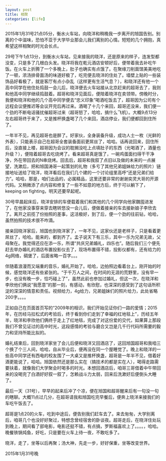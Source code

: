```yaml
---
layout: post
title: 相聚
categories: [life]
---
```


2015年1月31号21点05分，衡水火车站，向晓洋和稍晚我一步离开的旭国告别。别离的个中滋味，恐怕不亚于大学毕业那会儿我们离别的心情。短短的几个拥抱，真希望这样相聚的时光会长点。

29号下午1点13分，到衡水火车站，见来接我的晓洋，还是原来的样子，连发型都没变，只是多了几根白头发。晓洋将我在乾元酒店安顿好后，便带着我去补吃午饭。在火车上折腾了一个多晚上，肚子也确实有点饿了。在聚缘刀削面馆美美地吃了一顿，浓汤排骨面汤的味道好极了，吃完便去晓洋的住处了。墙壁上贴的一些装饰品好看极了，就是客厅有点小杂乱（这样更有生活气息？），和晓洋还有他一个高中同学在他住处捣鼓一会儿后，晓洋便去火车站接从北京赶来的超哥去了，我则和他高中同学继续捣鼓着。超哥和晓洋见面后，便陪着晓洋在卖领带。傍晚时分，我便和晓洋和他的几个高中同学便去“忠义印象”喝酒吃饭去了，超哥因为公司有个远程会议便推迟等会议开完后再过来。酒喝了十几个来回，超哥还没来，我们便一个劲的不断电话骚扰催超哥过来（超哥怒了，哈哈，搞什么飞机）。大概9点13分左右超哥终于来了，又是推杯换盏喝了几个来回，酒店停业，我们便都回到住所了。

一年半不见，再见超哥也是醉了。好家伙，全身装备升级，成功人士一枚（光鲜的外表），只能表示自己在超哥全套装备面前更屌丝了，哈哈。话再说回来，回住所后，没直接上楼，超哥因为会议的耽搁没吃上点填肚子的东西（光喝酒了，酒量也升级？），便陪着超哥去吃烧烤了。看来超哥真是饿了，一碗鸡蛋面扫得干干净净，外在带回去的N串烧烤。回去后，超哥和我叙了点旧以及做的未来的一点展望，洗漱后，把和旭国涛哥一起策划的礼物（多亏了其他兄弟姐妹给力的照片）链接地址送给了晓洋，晓洋看后在我们几个建的一个讨论组里高呼“还是兄弟们给力”。哈哈，那是，咱们出品的，必属精品，这里还要非常的谢谢奕灵大哥的开源代码。又稍微添了点内容和修复了一些不如意的地方后，终于可以躺下了，keeping on fighting，明天还要早起呢。

30号早晨起床后，晓洋安排的车便载着我们和其他的几个同学向他家魏囤进发了，在他家没事穿来穿去瞎转悠没一会儿后，便做着接亲的车去接新娘子李欣去了。离开之前揽了份拍照的差事，这活极好，到了后，便一个劲的往前钻，哈哈，虽然拍照的技术很不咋滴。

接亲回晓洋家后，旭国也到晓洋家了，一年不见，这家伙还是老样子，只是看着更屌丝了，哈哈。能来的，都到齐了。孟子说天下有三乐，其中一乐为兄弟无故，父母聚在。我觉得还应在添一乐，所谓“共庆兄弟婚礼，四乐也”。随后我们三个便先赶去举办婚礼的酒店布置投影仪去了，现场布置得不错，投影仪都有，还有给力的4g网络，碉堡了，后面省略一百字。。。

伴随着浪漫而又端重的音乐，婚礼开始了。哈哈，边拍照边看着台上，刚开始的时候，感觉晓洋还有些紧张的。“于千万人之间，在时间的无涯的荒野里，没有早一步，也没有晚一步，恰巧碰上了”，虽然此前也参加过婚礼，但这一次，在晓洋和李欣他们俩说“我愿意”的那一刻，有感动，有欣慰，也深深的感受到了这句话所积淀的深深的情意和责任。视频给力，4g给力，兄弟姐妹们的照片给力，此处省略200字。。。。

正如自己在页面首页写的“2009年的相识，我们开始见证你们一路的爱情；2015年，在历经马拉松式的考验后，终于看到你们走到了幸福的红地毯上”，历经五年半，晓洋和李欣他们俩终于走上了红地毯，完成了对这份爱的交代，如果算上那段我们不曾见证过的高中时光，这段感情的考验与磨合又岂是几千行代码所需要的毅力和坚持所能比拟的。

婚礼结束后，回到晓洋家坐了会儿后便和晓洋又回酒店了，这回旭国超哥和我咱三个换了个三人间，哈哈，自从毕业后，便再没在同一个屋睡觉了。晚上和晓洋的一些高中同学还有西电的校友围了一大桌又是推杯换盏，超哥是一年半不见，借着好酒更能说了，哈哈。旭国依然还是那么实在（搞技术的都是实在人），喝得走路需要扶着，就像我们大学聚会时喝多的时光。本想回酒店后，咱哥三哥借着中午带回来的没喝完了白酒好好叙一叙了，怎赖战斗力太弱，回来后洗漱好后便倒头大睡了。

最后一天（31号），早早的起来后冲了个凉，便在旭国和超哥醒来后有一句没一句的瞎聊。大概11点过几分，在超哥请我和旭国吃完早餐后，便奔上晓洋来接我们的车吃午饭去了。

超哥是1点20的火车，吃到中途后，便告别我们赶车去了。来去匆匆，大学别离后，咱哥几个也没好好聚过，特想念曾经宿舍的卧谈夜。超哥走后，在晓洋住处玩到晚上，期间看了部电影，电影还挺不错，有点搞，罗斯福喜欢上了。。。。，哈哈。晚餐铁锅炖鱼，好吃，只是要在火车上待一夜，不敢吃多了。

晓洋，走了，坐等以后再聚；汤大神，先走一步，好好保重，坐等改变世界。

2015年1月31号晚
